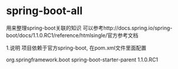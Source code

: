 spring-boot-all
===============

用来整理spring-boot关联的知识
可以参考http://docs.spring.io/spring-boot/docs/1.1.0.RC1/reference/htmlsingle/官方参考文档

1.说明
项目依赖于官方spring-boot, 在pom.xml文件里面配置

<parent>
	<groupId>org.springframework.boot</groupId>
	<artifactId>spring-boot-starter-parent</artifactId>
	<version>1.1.0.RC1</version>
</parent>
